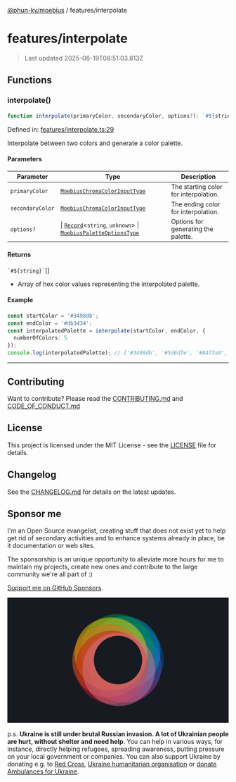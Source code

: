 [@phun-ky/moebius](../README.md) / features/interpolate

# features/interpolate

> Last updated 2025-08-19T08:51:03.813Z

##

## Functions

### interpolate()

```ts
function interpolate(primaryColor, secondaryColor, options?): `#${string}`[];
```

Defined in: [features/interpolate.ts:29](https://github.com/phun-ky/moebius/blob/main/src/features/interpolate.ts#L29)

Interpolate between two colors and generate a color palette.

#### Parameters

| Parameter        | Type                                                                                                                                                                                        | Description                           |
| ---------------- | ------------------------------------------------------------------------------------------------------------------------------------------------------------------------------------------- | ------------------------------------- |
| `primaryColor`   | [`MoebiusChromaColorInputType`](../types.md#moebiuschromacolorinputtype)                                                                                                                    | The starting color for interpolation. |
| `secondaryColor` | [`MoebiusChromaColorInputType`](../types.md#moebiuschromacolorinputtype)                                                                                                                    | The ending color for interpolation.   |
| `options?`       | \| [`Record`](https://www.typescriptlang.org/docs/handbook/utility-types.html#recordkeys-type)<`string`, `unknown`> \| [`MoebiusPaletteOptionsType`](../types.md#moebiuspaletteoptionstype) | Options for generating the palette.   |

#### Returns

`` `#${string}` ``\[]

- Array of hex color values representing the interpolated palette.

#### Example

```ts
const startColor = '#3498db';
const endColor = '#db3434';
const interpolatedPalette = interpolate(startColor, endColor, {
  numberOfColors: 5
});
console.log(interpolatedPalette); // ['#3498db', '#5d6d7e', '#8473a9', '#ad7a95', '#db3434']
```

---

## Contributing

Want to contribute? Please read the [CONTRIBUTING.md](https://github.com/phun-ky/moebius/blob/main/CONTRIBUTING.md) and [CODE_OF_CONDUCT.md](https://github.com/phun-ky/moebius/blob/main/CODE_OF_CONDUCT.md)

## License

This project is licensed under the MIT License - see the [LICENSE](https://github.com/phun-ky/moebius/blob/main/LICENSE) file for details.

## Changelog

See the [CHANGELOG.md](https://github.com/phun-ky/moebius/blob/main/CHANGELOG.md) for details on the latest updates.

## Sponsor me

I'm an Open Source evangelist, creating stuff that does not exist yet to help get rid of secondary activities and to enhance systems already in place, be it documentation or web sites.

The sponsorship is an unique opportunity to alleviate more hours for me to maintain my projects, create new ones and contribute to the large community we're all part of :)

[Support me on GitHub Sponsors](https://github.com/sponsors/phun-ky).

![logo](https://github.com/phun-ky/moebius/blob/main/public/images/logo/logo-ring.png?raw=true)

p.s. **Ukraine is still under brutal Russian invasion. A lot of Ukrainian people are hurt, without shelter and need help**. You can help in various ways, for instance, directly helping refugees, spreading awareness, putting pressure on your local government or companies. You can also support Ukraine by donating e.g. to [Red Cross](https://www.icrc.org/en/donate/ukraine), [Ukraine humanitarian organisation](https://savelife.in.ua/en/donate-en/#donate-army-card-weekly) or [donate Ambulances for Ukraine](https://www.gofundme.com/f/help-to-save-the-lives-of-civilians-in-a-war-zone).
